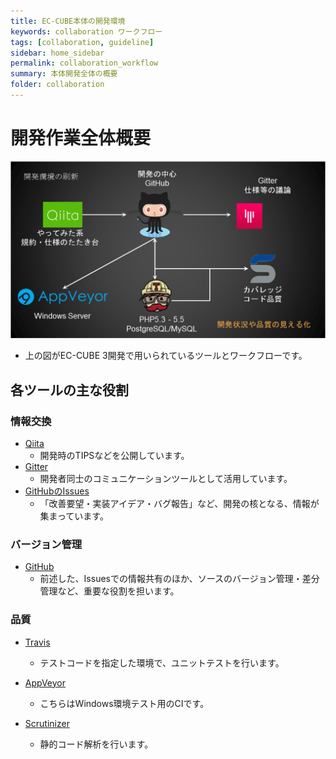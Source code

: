 ```yaml
---
title: EC-CUBE本体の開発環境
keywords: collaboration ワークフロー
tags: [collaboration, guideline]
sidebar: home_sidebar
permalink: collaboration_workflow
summary: 本体開発全体の概要
folder: collaboration
---
```


# 開発作業全体概要

![全体概要](/images/collaboration/work-flow.png)

- 上の図がEC-CUBE 3開発で用いられているツールとワークフローです。

## 各ツールの主な役割

### 情報交換

- <a href="http://qiita.com/tags/EC-CUBE3" target="_blank">Qiita</a>
    - 開発時のTIPSなどを公開しています。
- <a href="https://gitter.im/" target="_blank">Gitter</a>
    - 開発者同士のコミュニケーションツールとして活用しています。
- <a href="https://github.com/EC-CUBE/ec-cube/issues" target="_blank">GitHubのIssues</a>
    - 「改善要望・実装アイデア・バグ報告」など、開発の核となる、情報が集まっています。

### バージョン管理

- <a href="https://github.com/" target="_blank">GitHub</a>
    - 前述した、Issuesでの情報共有のほか、ソースのバージョン管理・差分管理など、重要な役割を担います。

### 品質

- <a href="https://travis-ci.org/" target="_blank">Travis</a>
    - テストコードを指定した環境で、ユニットテストを行います。

- <a href="https://ci.appveyor.com/login" target="_blank">AppVeyor</a>
    - こちらはWindows環境テスト用のCIです。

- <a href="https://scrutinizer-ci.com/" target="_blank">Scrutinizer</a>
    - 静的コード解析を行います。

